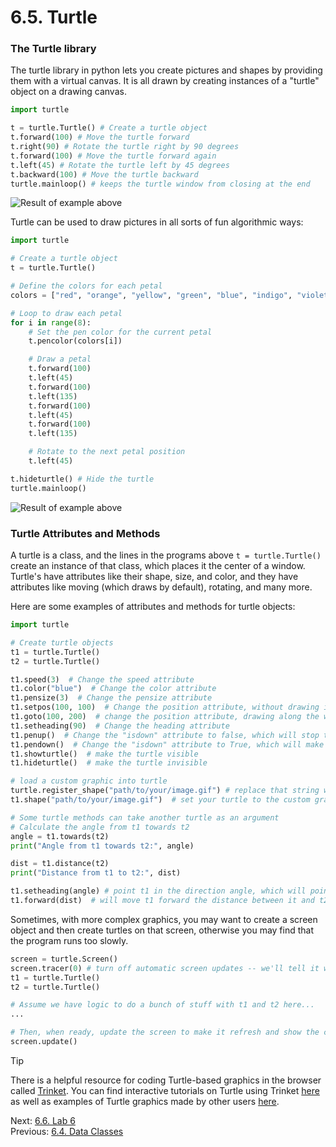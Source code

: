 # 6.5. Turtle

### The Turtle library

The turtle library in python lets you create pictures and shapes by providing them with a virtual canvas. It is all
drawn by creating instances of a "turtle" object on a drawing canvas.

```python
import turtle

t = turtle.Turtle() # Create a turtle object
t.forward(100) # Move the turtle forward
t.right(90) # Rotate the turtle right by 90 degrees
t.forward(100) # Move the turtle forward again
t.left(45) # Rotate the turtle left by 45 degrees
t.backward(100) # Move the turtle backward
turtle.mainloop() # keeps the turtle window from closing at the end
```

![Result of example above](../images/turtle1.png)

Turtle can be used to draw pictures in all sorts of fun algorithmic ways:

```python
import turtle

# Create a turtle object
t = turtle.Turtle()

# Define the colors for each petal
colors = ["red", "orange", "yellow", "green", "blue", "indigo", "violet", "purple"]

# Loop to draw each petal
for i in range(8):
    # Set the pen color for the current petal
    t.pencolor(colors[i])

    # Draw a petal
    t.forward(100)
    t.left(45)
    t.forward(100)
    t.left(135)
    t.forward(100)
    t.left(45)
    t.forward(100)
    t.left(135)

    # Rotate to the next petal position
    t.left(45)

t.hideturtle() # Hide the turtle
turtle.mainloop()
```

![Result of example above](../images/turtle2.png)

### Turtle Attributes and Methods

A turtle is a class, and the lines in the programs above `t = turtle.Turtle()` create an instance of that class, which
places it the center of a window. Turtle's have attributes like their shape, size, and color, and they have attributes
like moving (which draws by default), rotating, and many more.

Here are some examples of attributes and methods for turtle objects:

```python
import turtle

# Create turtle objects
t1 = turtle.Turtle()
t2 = turtle.Turtle()

t1.speed(3)  # Change the speed attribute
t1.color("blue")  # Change the color attribute
t1.pensize(3)  # Change the pensize attribute
t1.setpos(100, 100)  # Change the position attribute, without drawing if pen is down
t1.goto(100, 200)  # change the position attribute, drawing along the way
t1.setheading(90)  # Change the heading attribute
t1.penup()  # Change the "isdown" attribute to false, which will stop the turtle from drawing if it moves
t1.pendown()  # Change the "isdown" attribute to True, which will make the turtle draw
t1.showturtle()  # make the turtle visible
t1.hideturtle()  # make the turtle invisible

# load a custom graphic into turtle
turtle.register_shape("path/to/your/image.gif") # replace that string with wherever the image is
t1.shape("path/to/your/image.gif")  # set your turtle to the custom graphic located on your computer

# Some turtle methods can take another turtle as an argument
# Calculate the angle from t1 towards t2
angle = t1.towards(t2)
print("Angle from t1 towards t2:", angle)

dist = t1.distance(t2)
print("Distance from t1 to t2:", dist)

t1.setheading(angle) # point t1 in the direction angle, which will point it at t2
t1.forward(dist)  # will move t1 forward the distance between it and t2
```

Sometimes, with more complex graphics, you may want to create a screen object and then create turtles on that screen, otherwise you may find that the program runs too slowly.

```python
screen = turtle.Screen()
screen.tracer(0) # turn off automatic screen updates -- we'll tell it when to update
t1 = turtle.Turtle()
t2 = turtle.Turtle()

# Assume we have logic to do a bunch of stuff with t1 and t2 here...
...

# Then, when ready, update the screen to make it refresh and show the changes
screen.update()
```

> [!TIP]
> There is a helpful resource for coding Turtle-based graphics in the browser called [Trinket](https://trinket.io).
> You can find interactive tutorials on Turtle using Trinket [here](https://hourofpython.trinket.io/a-visual-introduction-to-python#/turtles/meet-tina)
> as well as examples of Turtle graphics made by other users [here](https://trinket.io/library/trinkets).

Next: [6.6. Lab 6](6.6.%20Lab%206.md)<br>
Previous: [6.4. Data Classes](6.4.%20Data%20Classes.md)
